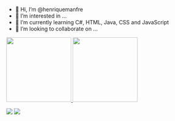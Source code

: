 - 👋 Hi, I’m @henriquemanfre
- 👀 I’m interested in ...
- 🌱 I’m currently learning C#, HTML, Java, CSS and JavaScript
- 💞️ I’m looking to collaborate on ...


<!---
henriquemanfre/henriquemanfre is a ✨ special ✨ repository because its `README.md` (this file) appears on your GitHub profile.
You can click the Preview link to take a look at your changes.
--->
<div> 
  <div>
  <a href="https://github.com/henriquemanfre">
  <img height="170em" src="https://github-readme-stats.vercel.app/api?username=henriquemanfre&show_icons=true&theme=dracula&include_all_commits=true&count_private=true"/>
  <img height="170em" src="https://github-readme-stats.vercel.app/api/top-langs/?username=henriquemanfre&layout=compact&langs_count=7&theme=dracula"/>
</div>

  <a href="https://instagram.com/henrique_manfre" target="_blank"><img src="https://img.shields.io/badge/-Instagram-%23E4405F?style=for-the-badge&logo=instagram&logoColor=white" target="_blank"></a>
<a href = "mailto:henriquemanfre25@gmail.com"><img src="https://img.shields.io/badge/Gmail-D14836?style=for-the-badge&logo=gmail&logoColor=white" target="_blank"></a>
 
</div>
